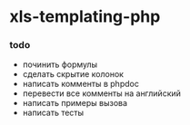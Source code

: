 # xls-templating-php


### todo
* починить формулы
* сделать скрытие колонок
* написать комменты в phpdoc
* перевести все комменты на английский
* написать примеры вызова
* написать тесты
